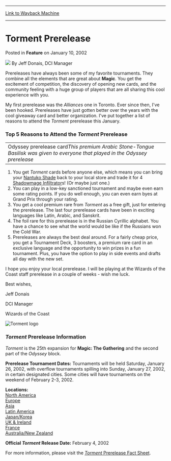 
---
[Link to Wayback Machine](https://web.archive.org/web/20201026132919/https://magic.wizards.com/en/articles/archive/feature/torment-prerelease-2002-01-10)

[_metadata_:author]:- "Jeff Donais"
[_metadata_:description]:- "Prereleases have always been some of my favorite tournaments. They combine all the elements that are great about Magic. You get the excitement of competition, the discovery of opening new cards, and the community feeling with a huge group of players that are all sharing this cool experience with you."
[_metadata_:generator]:- "Drupal 7 (http://drupal.org)"
[_metadata_:publish_date]:- "2002-01-10"
[_metadata_:title]:- "Torment Prerelease"
[_metadata_:wayback_capture_timestamp]:- "2020-10-26 13:29:19+00:00"
[_metadata_:wayback_raw_url]:- "https://web.archive.org/web/20201026132919id_/https://magic.wizards.com/en/articles/archive/feature/torment-prerelease-2002-01-10"
[_metadata_:wayback_url]:- "https://magic.wizards.com/en/articles/archive/feature/torment-prerelease-2002-01-10"
---


Torment Prerelease
==================



 Posted in **Feature**
 on January 10, 2002 






![](https://media.magic.wizards.com/styles/auth_small/public/generic-avatar-150_308.png)
By Jeff Donais, DCI Manager











Prereleases have always been some of my favorite tournaments. They combine all the elements that are great about **Magic**. You get the excitement of competition, the discovery of opening new cards, and the community feeling with a huge group of players that are all sharing this cool experience with you.

My first prerelease was the *Alliances* one in Toronto. Ever since then, I've been hooked. Prereleases have just gotten better over the years with the cool giveaway card and better organization. I've put together a list of reasons to attend the *Torment* prerelease this January.

### Top 5 Reasons to Attend the *Torment* Prerelease



|  |
| --- |
| Odyssey prerelease card*This premium Arabic Stone-Tongue Basilisk was given to everyone that played in the Odyssey prerelease* |

1. You get *Torment* cards before anyone else, which means you can bring your [Nantuko Shade](http://gatherer.wizards.com/Pages/Card/Details.aspx?name=Nantuko+Shade) back to your local store and trade it for 4 [Shadowmage Infiltrator](http://gatherer.wizards.com/Pages/Card/Details.aspx?name=Shadowmage+Infiltrator)s! (Or maybe just one.)
2. You can play in a low-key sanctioned tournament and maybe even earn some rating points. If you do well enough, you can even earn byes at Grand Prix through your rating.
3. You get a cool premium rare from *Torment* as a free gift, just for entering the prerelease. The last four prerelease cards have been in exciting languages like Latin, Arabic, and Sanskrit.
4. The foil rare for this prerelease is in the Russian Cyrillic alphabet. You have a chance to see what the world would be like if the Russians won the Cold War.
5. Prereleases are always the best deal around. For a fairly cheap price, you get a Tournament Deck, 3 boosters, a premium rare card in an exclusive language and the opportunity to win prizes in a fun tournament. Plus, you have the option to play in side events and drafts all day with the new set.

I hope you enjoy your local prerelease. I will be playing at the Wizards
of the Coast staff prerelease in a couple of weeks - wish me luck.

Best wishes,

Jeff Donais  

DCI Manager  

Wizards of the Coast

![Torment logo](https://media.magic.wizards.com/image_legacy_migration/magic/images/mtgcom/arcana/TormentLogo.jpg)

### *Torment* Prerelease Information

*Torment* is the 25th expansion for **Magic: The Gathering** and the second part of the *Odyssey* block.

**Prerelease Tournament Dates:** Tournaments will be held Saturday, January 26, 2002, with overflow tournaments spilling into Sunday, January 27, 2002, in certain designated cities. Some cities will have tournaments on the weekend of February 2-3, 2002.

**Locations:**  
[North America](http://archive.wizards.com/tournaments/main.asp?x=Torment_schedule_NA)  
[Europe](http://archive.wizards.com/tournaments/main.asp?x=Torment_schedule_EU)  
[Asia](http://archive.wizards.com/tournaments/main.asp?x=Torment_schedule_AS)  
[Latin America](http://archive.wizards.com/tournaments/main.asp?x=Torment_schedule_LA)  
[Japan/Korea](http://archive.wizards.com/tournaments/main.asp?x=Torment_schedule_JP)  
[UK & Ireland](http://archive.wizards.com/tournaments/main.asp?x=Torment_schedule_EN)  
[France](http://archive.wizards.com/tournaments/main.asp?x=Torment_schedule_FR)  
[Australia/New Zealand](http://archive.wizards.com/tournaments/main.asp?x=Torment_schedule_AU)


**Official *Torment* Release Date:** February 4, 2002

For more information, please visit the [*Torment* Prerelease Fact Sheet](http://archive.wizards.com/tournaments/main.asp?x=torment_facts).







